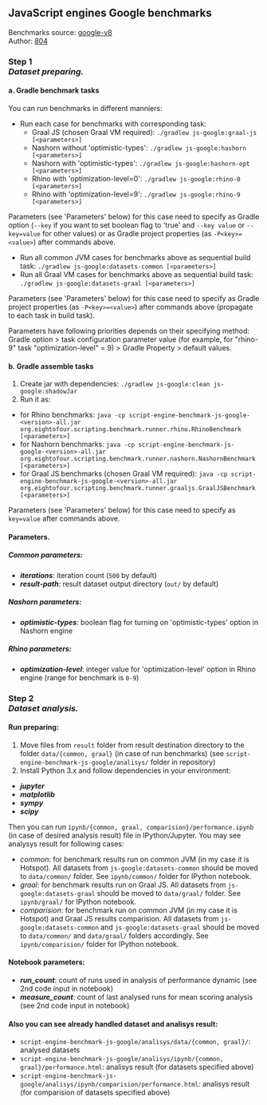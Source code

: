 ## JavaScript engines Google benchmarks

Benchmarks source: [google-v8](https://github.com/v8/v8/tree/master/benchmarks)  
Author: [804](https://github.com/804)

### Step 1 <br/> _Dataset preparing._ 
#### a. Gradle benchmark tasks
You can run benchmarks in different manniers:
 - Run each case for benchmarks with corresponding task:
   * Graal JS (chosen Graal VM required): `./gradlew js-google:graal-js [<parameters>]`
   * Nashorn without 'optimistic-types': `./gradlew js-google:hashorn [<parameters>]`
   * Nashorn with 'optimistic-types': `./gradlew js-google:hashorn-opt [<parameters>]`
   * Rhino with 'optimization-level=0': `./gradlew js-google:rhino-0 [<parameters>]`
   * Rhino with 'optimization-level=9': `./gradlew js-google:rhino-9 [<parameters>]`
   
Parameters (see 'Parameters' below) for this case need to specify as Gradle option (`--key` if you want to set boolean flag to 'true' and `--key value` or `--key=value` for other values) or as Gradle project properties (as `-P<key>=<value>`) after commands above.

 - Run all common JVM cases for benchmarks above as sequential build task: `./gradlew js-google:datasets-common [<parameters>]` 
 - Run all Graal VM cases for benchmarks above as sequential build task: `./gradlew js-google:datasets-graal [<parameters>]` 
   
Parameters (see 'Parameters' below) for this case need to specify as Gradle project properties (as `-P<key>=<value>`) after commands above (propagate to each task in build task).

Parameters have following priorities depends on their specifying method: Gradle option > task configuration parameter value (for example, for "rhino-9" task "optimization-level" = 9) > Gradle Property > default values.

#### b. Gradle assemble tasks
1. Create jar with dependencies: 
   `./gradlew js-google:clean js-google:shadowJar`
2. Run it as:
 - for Rhino benchmarks: `java -cp script-engine-benchmark-js-google-<version>-all.jar org.eightofour.scripting.benchmark.runner.rhino.RhinoBenchmark [<parameters>]`
 - for Nashorn benchmarks: `java -cp script-engine-benchmark-js-google-<version>-all.jar org.eightofour.scripting.benchmark.runner.nashorn.NashornBenchmark [<parameters>]`
 - for Graal JS benchmarks (chosen Graal VM required): `java -cp script-engine-benchmark-js-google-<version>-all.jar org.eightofour.scripting.benchmark.runner.graaljs.GraalJSBenchmark [<parameters>]`

Parameters (see 'Parameters' below) for this case need to specify as `key=value` after commands above.


#### Parameters.
##### Common parameters:
 - _**iterations**_: iteration count (`500` by default)
 - _**result-path**_: result dataset output directory (`out/` by default)
##### Nashorn parameters:
 - _**optimistic-types**_: boolean flag for turning on 'optimistic-types' option in Nashorn engine
##### Rhino parameters:
 - _**optimization-level**_: integer value for 'optimization-level' option in Rhino engine (range for benchmark is `0-9`)

### Step 2 <br/> _Dataset analysis._ 
#### Run preparing:
1. Move files from `result` folder from result destination directory to the folder `data/{common, graal}` (in case of run benchmarks) (see `script-engine-benchmark-js-google/analisys/` folder in repository)
2. Install Python 3.x and follow dependencies in your environment:
 - _**jupyter**_
 - _**matplotlib**_
 - _**sympy**_
 - _**scipy**_
 
Then you can run `ipynb/{common, graal, comparision}/performance.ipynb` (in case of desired analysis result) file in IPython/Jupyter.
You may see analysys result for following cases: 
 - _common_: for benchmark results run on common JVM (in my case it is Hotspot). All datasets from `js-google:datasets-common` should be moved to `data/common/` folder. See `ipynb/common/` folder for IPython notebook.
 - _graal_: for benchmark results run on Graal JS. All datasets from `js-google:datasets-graal` should be moved to `data/graal/` folder. See `ipynb/graal/` for IPython notebook.
 - _comparision_: for benchmark run on common JVM (in my case it is Hotspot) and Graal JS results comparision. All datasets from `js-google:datasets-common` and `js-google:datasets-graal` should be moved to `data/common/` and `data/graal/` folders accordingly. See `ipynb/comparision/` folder for IPython notebook.

#### Notebook parameters:
 - _**run_count**_: count of runs used in analysis of performance dynamic (see 2nd code input in notebook)
 - _**measure_count**_: count of last analysed runs for mean scoring analysis (see 2nd code input in notebook)
 
#### Also you can see already handled dataset and analisys result:
 - `script-engine-benchmark-js-google/analisys/data/{common, graal}/`: analysed datasets
 - `script-engine-benchmark-js-google/analisys/ipynb/{common, graal}/performance.html`: analisys result (for datasets specified above)
 - `script-engine-benchmark-js-google/analisys/ipynb/comparision/performance.html`: analisys result (for comparision of datasets specified above)
